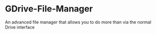 # GDrive-File-Manager
An advanced file manager that allows you to do more than via the normal Drive interface
